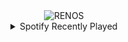 <div align="center">
<picture>
    <source media="(prefers-color-scheme: dark)" srcset="https://i.ibb.co/8DX4vDzV/output-gif.gif">
    <source media="(prefers-color-scheme: light)" srcset="https://i.ibb.co/8DX4vDzV/output-gif.gif">
    <img alt="RENOS" src="https://i.ibb.co/8DX4vDzV/output-gif.gif">
</picture>
<details>
<summary>Spotify Recently Played</summary>
<img src="https://spotify-recently-played-readme.vercel.app/api?user=31d6d6zerc5ct6kck32na2ozsqf4&unique=1&width=400" alt="Spotify" />
</details>
</div>

<!-- Image deletion URL: https://ibb.co/99G3K9wj/77e87be13ab1cc2d550efe624f53b417 -->